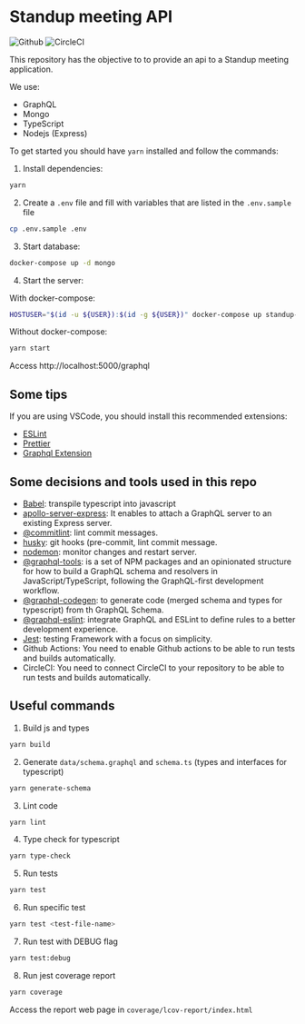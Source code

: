 # Standup meeting API

![Github](https://github.com/gileadekelvin/standup-api/actions/workflows/api.yml/badge.svg)
![CircleCI](https://circleci.com/gh/gileadekelvin/standup-api.svg?style=svg)

This repository has the objective to to provide an api to a Standup meeting application.

We use:
- GraphQL
- Mongo
- TypeScript
- Nodejs (Express)

To get started you should have `yarn` installed and follow the commands:

1. Install dependencies:

```sh
yarn
```

2. Create a `.env` file and fill with variables that are listed in the `.env.sample` file

```sh
cp .env.sample .env
```

3. Start database:

```sh
docker-compose up -d mongo
```

4. Start the server:

With docker-compose:

```sh
HOSTUSER="$(id -u ${USER}):$(id -g ${USER})" docker-compose up standup-api
```

Without docker-compose:

```sh
yarn start
```

Access http://localhost:5000/graphql

## Some tips

If you are using VSCode, you should install this recommended extensions:

- [ESLint](https://marketplace.visualstudio.com/items?itemName=dbaeumer.vscode-eslint)
- [Prettier](https://marketplace.visualstudio.com/items?itemName=esbenp.prettier-vscode)
- [Graphql Extension](https://marketplace.visualstudio.com/items?itemName=GraphQL.vscode-graphql)

## Some decisions and tools used in this repo

- [Babel](https://babeljs.io/): transpile typescript into javascript
- [apollo-server-express](https://www.apollographql.com/docs/apollo-server/integrations/middleware/#apollo-server-express): It enables to attach a GraphQL server to an existing Express server.
- [@commitlint](https://github.com/conventional-changelog/commitlint): lint commit messages.
- [husky](https://typicode.github.io/husky/#/): git hooks (pre-commit, lint commit message.
- [nodemon](https://nodemon.io/): monitor changes and restart server.
- [@graphql-tools](https://www.graphql-tools.com/): is a set of NPM packages and an opinionated structure for how to build a GraphQL schema and resolvers in JavaScript/TypeScript, following the GraphQL-first development workflow.
- [@graphql-codegen](https://www.graphql-code-generator.com/): to generate code (merged schema and types for typescript) from th GraphQL Schema.
- [@graphql-eslint](https://github.com/dotansimha/graphql-eslint): integrate GraphQL and ESLint to define rules to a better development experience.
- [Jest](https://jestjs.io/): testing Framework with a focus on simplicity.
- Github Actions: You need to enable Github actions to be able to run tests and builds automatically.
- CircleCI: You need to connect CircleCI to your repository to be able to run tests and builds automatically.

## Useful commands

1. Build js and types

```sh
yarn build
```

2. Generate `data/schema.graphql` and `schema.ts` (types and interfaces for typescript)

```sh
yarn generate-schema
```

3. Lint code

```sh
yarn lint
```

4. Type check for typescript

```sh
yarn type-check
```

5. Run tests

```sh
yarn test
```

6. Run specific test

```sh
yarn test <test-file-name>
```

7. Run test with DEBUG flag

```sh
yarn test:debug
```

8. Run jest coverage report

```sh
yarn coverage
```

Access the report web page in `coverage/lcov-report/index.html`